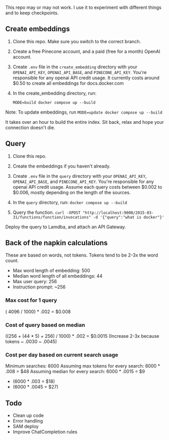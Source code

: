 This repo may or may not work. I use it to experiment with different things and to keep checkpoints.

## Create embeddings

1. Clone this repo. Make sure you switch to the correct branch.

2. Create a free Pinecone account, and a paid (free for a month) OpenAI account.

3. Create `.env` file in the `create_embedding` directory with your `OPENAI_API_KEY`, `OPENAI_API_BASE`, and `PINECONE_API_KEY`.
   You're responsible for any openai API credit usage.  It currently costs around $0.50 to create all embeddings for docs.docker.com

4. In the create_embedding directory, run:
   ```
   MODE=build docker compose up --build
   ```
  Note: To update embeddings, run `MODE=update docker compose up --build`

It takes over an hour to build the entire index. Sit back, relax and hope your connection doesn't die.

## Query

1. Clone this repo.

2. Create the embeddings if you haven't already.

3. Create `.env` file in the `query` directory with your `OPENAI_API_KEY`, `OPENAI_API_BASE`, and `PINECONE_API_KEY`.
   You're responsible for any openai API credit usage. Assume each query costs between $0.002 to $0.006, mostly depending on the length of the sources.

4. In the `query` directory, run:
   `docker compose up --build`

5. Query the function.
  `curl -XPOST "http://localhost:9000/2015-03-31/functions/function/invocations" -d '{"query":"what is docker"}'`


Deploy the query to Lamdba, and attach an API Gateway.


## Back of the napkin calculations
These are based on words, not tokens. Tokens tend to be 2-3x the word count.

- Max word length of embedding: 500
- Median word length of all embeddings: 44
- Max user query: 256
- Instruction prompt: ~256

### Max cost for 1 query
( 4096 / 1000) * .002 = $0.008

### Cost of query based on median
((256 + (44 * 5)  + 256) / 1000) * .002 = $0.0015
(Increase 2-3x because tokens ~ .0030 ~ .0045)

### Cost per day based on **current** search usage
Minimum searches: 6000
Assuming max tokens for every search: 6000 * .008 = $48
Assuming median for every search: 6000 * .0015 = $9
  - (6000 * .003 = $18)
  - (6000 * .0045 = $27)


## Todo
 - Clean up code
 - Error handling
 - SAM deploy
 - Improve ChatCompletion rules
